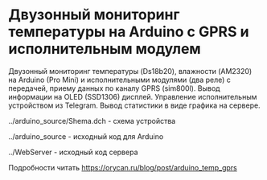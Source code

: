 # Двузонный мониторинг температуры на Arduino с GPRS и исполнительным модулем

Двузонный мониторинг температуры (Ds18b20), влажности (AM2320) на Arduino (Pro Mini) и исполнительными модулями (два реле) с передачей, приему данных по каналу GPRS (sim800l). Вывод информации на OLED (SSD1306) дисплей. Управление исполнительным устройством из Telegram. Вывод статистики в виде графика на сервере.

../arduino_source/Shema.dch - схема устройства

../arduino_source - исходный код для Arduino

../WebServer - исходный код сервера

Подробности читать https://orycan.ru/blog/post/arduino_temp_gprs
